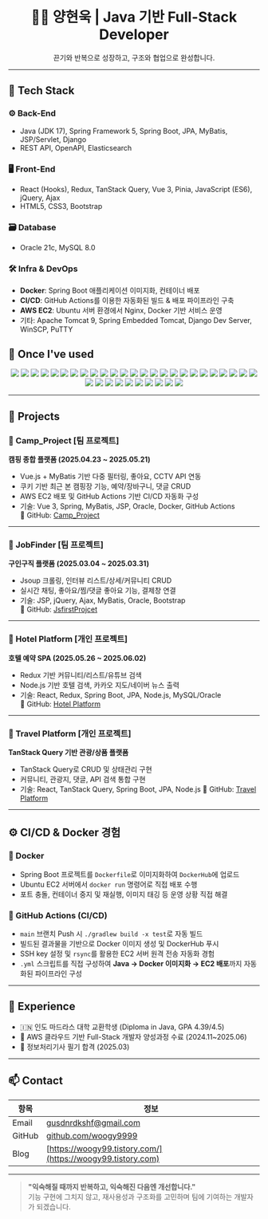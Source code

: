 <h1 align="center">👨‍💻 양현욱 | Java 기반 Full-Stack Developer</h1>
<p align="center">끈기와 반복으로 성장하고, 구조와 협업으로 완성합니다.</p>

---
## 🚀 Tech Stack

### ⚙️ Back-End
- Java (JDK 17), Spring Framework 5, Spring Boot, JPA, MyBatis, JSP/Servlet, Django
- REST API, OpenAPI, Elasticsearch

### 🖥️ Front-End
- React (Hooks), Redux, TanStack Query, Vue 3, Pinia, JavaScript (ES6), jQuery, Ajax
- HTML5, CSS3, Bootstrap

### 🗃️ Database
- Oracle 21c, MySQL 8.0

### 🛠 Infra & DevOps
- **Docker**: Spring Boot 애플리케이션 이미지화, 컨테이너 배포  
- **CI/CD**: GitHub Actions를 이용한 자동화된 빌드 & 배포 파이프라인 구축  
- **AWS EC2**: Ubuntu 서버 환경에서 Nginx, Docker 기반 서비스 운영  
- 기타: Apache Tomcat 9, Spring Embedded Tomcat, Django Dev Server, WinSCP, PuTTY


## 🔧 Once I've used

<p align="center">
  <!-- Back-End -->
  <img src="https://img.shields.io/badge/Java-007396?style=flat&logo=openjdk&logoColor=white"/>
  <img src="https://img.shields.io/badge/Spring_Boot-6DB33F?style=flat&logo=springboot&logoColor=white"/>
  <img src="https://img.shields.io/badge/Spring_Framework-6DB33F?style=flat&logo=spring&logoColor=white"/>
  <img src="https://img.shields.io/badge/JPA-59666C?style=flat&logo=hibernate&logoColor=white"/>
  <img src="https://img.shields.io/badge/MyBatis-000000?style=flat&logo=MyBatis&logoColor=white"/>
  <img src="https://img.shields.io/badge/Django-092E20?style=flat&logo=django&logoColor=white"/>
  <img src="https://img.shields.io/badge/Elasticsearch-005571?style=flat&logo=elasticsearch&logoColor=white"/>

  <!-- Front-End -->
  <img src="https://img.shields.io/badge/React-61DAFB?style=flat&logo=react&logoColor=black"/>
  <img src="https://img.shields.io/badge/Redux-764ABC?style=flat&logo=redux&logoColor=white"/>
  <img src="https://img.shields.io/badge/TanStack_Query-FF4154?style=flat&logo=react-query&logoColor=white"/>
  <img src="https://img.shields.io/badge/Vue.js-4FC08D?style=flat&logo=vue.js&logoColor=white"/>
  <img src="https://img.shields.io/badge/Pinia-FADA5E?style=flat&logo=pinia&logoColor=black"/>
  <img src="https://img.shields.io/badge/JavaScript-ES6-F7DF1E?style=flat&logo=javascript&logoColor=black"/>
  <img src="https://img.shields.io/badge/jQuery-0769AD?style=flat&logo=jquery&logoColor=white"/>
  <img src="https://img.shields.io/badge/Ajax-FFCA28?style=flat"/>
  <img src="https://img.shields.io/badge/HTML5-E34F26?style=flat&logo=html5&logoColor=white"/>
  <img src="https://img.shields.io/badge/CSS3-1572B6?style=flat&logo=css3&logoColor=white"/>
  <img src="https://img.shields.io/badge/Bootstrap-7952B3?style=flat&logo=bootstrap&logoColor=white"/>

  <!-- DevOps & Tools -->
  <img src="https://img.shields.io/badge/Docker-2496ED?style=flat&logo=docker&logoColor=white"/>
  <img src="https://img.shields.io/badge/GitHub-181717?style=flat&logo=github&logoColor=white"/>
  <img src="https://img.shields.io/badge/Git-F05032?style=flat&logo=git&logoColor=white"/>
  <img src="https://img.shields.io/badge/AWS_EC2-FF9900?style=flat&logo=amazonaws&logoColor=white"/>
  <img src="https://img.shields.io/badge/CICD-GitHubActions-2088FF?style=flat&logo=githubactions&logoColor=white"/>
  <img src="https://img.shields.io/badge/Apache_Tomcat-F8DC75?style=flat&logo=apachetomcat&logoColor=black"/>
  <img src="https://img.shields.io/badge/Netlify-00C7B7?style=flat&logo=netlify&logoColor=white"/>
  <img src="https://img.shields.io/badge/WebStorm-000000?style=flat&logo=webstorm&logoColor=white"/>
  <img src="https://img.shields.io/badge/VS_Code-007ACC?style=flat&logo=visualstudiocode&logoColor=white"/>
  <img src="https://img.shields.io/badge/ERDCloud-FFAE00?style=flat"/>

  <!-- DB -->
  <img src="https://img.shields.io/badge/Oracle_DB-F80000?style=flat&logo=oracle&logoColor=white"/>
  <img src="https://img.shields.io/badge/MySQL-4479A1?style=flat&logo=mysql&logoColor=white"/>

  <!-- Python -->
  <img src="https://img.shields.io/badge/Python-3776AB?style=flat&logo=python&logoColor=white"/>
  <img src="https://img.shields.io/badge/NumPy-013243?style=flat&logo=numpy&logoColor=white"/>
  <img src="https://img.shields.io/badge/Pandas-150458?style=flat&logo=pandas&logoColor=white"/>
  <img src="https://img.shields.io/badge/Matplotlib-11557C?style=flat"/>
  <img src="https://img.shields.io/badge/OpenCV-5C3EE8?style=flat&logo=opencv&logoColor=white"/>
</p>

---

## 📂 Projects

### 🔹 Camp_Project [팀 프로젝트]  
**캠핑 종합 플랫폼 (2025.04.23 ~ 2025.05.21)**  
- Vue.js + MyBatis 기반 다중 필터링, 좋아요, CCTV API 연동
- 쿠키 기반 최근 본 캠핑장 기능, 예약/장바구니, 댓글 CRUD
- AWS EC2 배포 및 GitHub Actions 기반 CI/CD 자동화 구성
- 기술: Vue 3, Spring, MyBatis, JSP, Oracle, Docker, GitHub Actions  
🔗 GitHub: [Camp_Project](https://github.com/SpringSecondProject)

---

### 🔹 JobFinder [팀 프로젝트]  
**구인구직 플랫폼 (2025.03.04 ~ 2025.03.31)**  
- Jsoup 크롤링, 인터뷰 리스트/상세/커뮤니티 CRUD  
- 실시간 채팅, 좋아요/찜/댓글 좋아요 기능, 결제창 연결  
- 기술: JSP, jQuery, Ajax, MyBatis, Oracle, Bootstrap  
🔗 GitHub: [JsfirstProjcet](https://github.com/JsfirstProjcet)

---

### 🔹 Hotel Platform [개인 프로젝트]  
**호텔 예약 SPA (2025.05.26 ~ 2025.06.02)**  
- Redux 기반 커뮤니티/리스트/유튜브 검색  
- Node.js 기반 호텔 검색, 카카오 지도/네이버 뉴스 출력  
- 기술: React, Redux, Spring Boot, JPA, Node.js, MySQL/Oracle  
🔗 GitHub: [Hotel Platform](https://github.com/woogy9999/ReactProject/tree/main/react-query-mylast-project)

---

### 🔹 Travel Platform [개인 프로젝트]  
**TanStack Query 기반 관광/상품 플랫폼**  
- TanStack Query로 CRUD 및 상태관리 구현  
- 커뮤니티, 관광지, 댓글, API 검색 통합 구현  
- 기술: React, TanStack Query, Spring Boot, JPA, Node.js
🔗 GitHub: [Travel Platform](https://github.com/woogy9999/ReactProject/tree/main/redux-mylast-project)

---

## ⚙️ CI/CD & Docker 경험

### 🐳 Docker
- Spring Boot 프로젝트를 `Dockerfile`로 이미지화하여 `DockerHub`에 업로드  
- Ubuntu EC2 서버에서 `docker run` 명령어로 직접 배포 수행  
- 포트 충돌, 컨테이너 중지 및 재실행, 이미지 태깅 등 운영 상황 직접 해결  

### 🚀 GitHub Actions (CI/CD)
- `main` 브랜치 Push 시 `./gradlew build -x test`로 자동 빌드  
- 빌드된 결과물을 기반으로 Docker 이미지 생성 및 DockerHub 푸시  
- SSH key 설정 및 `rsync`를 활용한 EC2 서버 원격 전송 자동화 경험  
- `.yml` 스크립트를 직접 구성하여 **Java → Docker 이미지화 → EC2 배포**까지 자동화된 파이프라인 구성

---

## 📖 Experience

- 🇮🇳 인도 마드라스 대학 교환학생 (Diploma in Java, GPA 4.39/4.5)
- 🧠 AWS 클라우드 기반 Full-Stack 개발자 양성과정 수료 (2024.11~2025.06)
- 📜 정보처리기사 필기 합격 (2025.03)

---

## 📫 Contact

| 항목 | 정보 |
|------|------|
| Email | gusdnrdkshf@gmail.com |
| GitHub | [github.com/woogy9999](https://github.com/woogy9999) |
| Blog | [https://woogy99.tistory.com/](https://woogy99.tistory.com) |

---

> **"익숙해질 때까지 반복하고, 익숙해진 다음엔 개선합니다."**  
> 기능 구현에 그치지 않고, 재사용성과 구조화를 고민하며 팀에 기여하는 개발자가 되겠습니다.
